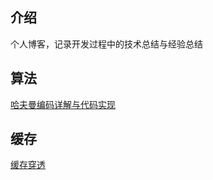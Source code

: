 ## 介绍
个人博客，记录开发过程中的技术总结与经验总结
## 算法
[哈夫曼编码详解与代码实现](https://gitee.com/muieer/blogs/blob/master/blogs/suanfa/HuffmanCode.md)
## 缓存
[缓存穿透](https://gitee.com/muieer/blogs/blob/master/blogs/cache.md#%E7%BC%93%E5%AD%98%E7%A9%BF%E9%80%8F)